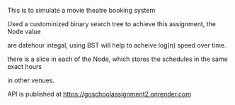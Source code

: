 This is to simulate a movie theatre booking system

Used a custominized binary search tree to achieve this assignment, the Node value

are datehour integal, using BST will help to acheive log(n) speed over time.

there is a slice in each of the Node, which stores the schedules in the same exact hours

in other venues.


API is published at https://goschoolassignment2.onrender.com


